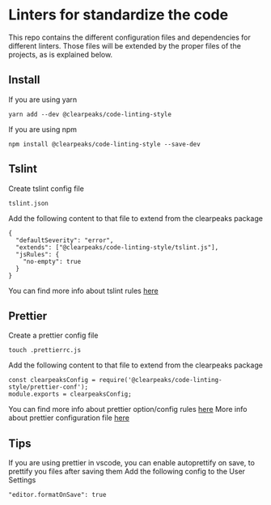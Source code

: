 # Linters for standardize the code
This repo contains the different configuration files and dependencies for different linters.
Those files will be extended by the proper files of the projects, as is explained below.

## Install
If you are using yarn
```
yarn add --dev @clearpeaks/code-linting-style
```
If you are using npm
```
npm install @clearpeaks/code-linting-style --save-dev
```

## Tslint
Create tslint config file
```
tslint.json
```
Add the following content to that file to extend from the clearpeaks package
```
{
  "defaultSeverity": "error",
  "extends": ["@clearpeaks/code-linting-style/tslint.js"],
  "jsRules": {
    "no-empty": true
  }
}
```
You can find more info about tslint rules [here](https://palantir.github.io/tslint/rules/)

## Prettier
Create a prettier config file
```
touch .prettierrc.js
```
Add the following content to that file to extend from the clearpeaks package
```
const clearpeaksConfig = require('@clearpeaks/code-linting-style/prettier-conf');
module.exports = clearpeaksConfig;
```
You can find more info about prettier option/config rules [here](https://prettier.io/docs/en/options.html)
More info about prettier configuration file [here](https://prettier.io/docs/en/configuration.html)

## Tips
If you are using prettier in vscode, you can enable autoprettify on save, to prettify you files after saving them
Add the following config to the User Settings
```
"editor.formatOnSave": true
```